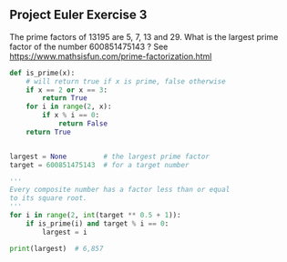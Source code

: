 ## Project Euler Exercise 3

The prime factors of 13195 are 5, 7, 13 and 29.
What is the largest prime factor of the number 600851475143 ?
See https://www.mathsisfun.com/prime-factorization.html

```python
def is_prime(x):
    # will return true if x is prime, false otherwise
    if x == 2 or x == 3:
        return True
    for i in range(2, x):
        if x % i == 0:
            return False
    return True


largest = None         # the largest prime factor
target = 600851475143  # for a target number

'''
Every composite number has a factor less than or equal
to its square root.
'''
for i in range(2, int(target ** 0.5 + 1)):
    if is_prime(i) and target % i == 0:
        largest = i

print(largest)  # 6,857
```

